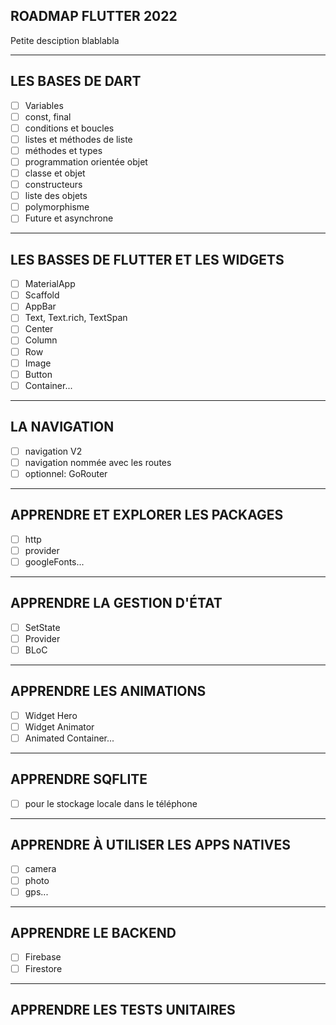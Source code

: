 ## ROADMAP FLUTTER 2022

Petite desciption blablabla

---

## LES BASES DE DART

- [ ] Variables
- [ ] const, final
- [ ] conditions et boucles
- [ ] listes et méthodes de liste
- [ ] méthodes et types
- [ ] programmation orientée objet
- [ ] classe et objet
- [ ] constructeurs
- [ ] liste des objets
- [ ] polymorphisme
- [ ] Future et asynchrone

---

## LES BASSES DE FLUTTER ET LES WIDGETS

- [ ] MaterialApp
- [ ] Scaffold
- [ ] AppBar
- [ ] Text, Text.rich, TextSpan
- [ ] Center
- [ ] Column
- [ ] Row
- [ ] Image
- [ ] Button
- [ ] Container...

---

## LA NAVIGATION

- [ ] navigation V2
- [ ] navigation nommée avec les routes
- [ ] optionnel: GoRouter 

---

## APPRENDRE ET EXPLORER LES PACKAGES

- [ ] http
- [ ] provider
- [ ] googleFonts...

---

## APPRENDRE LA GESTION D'ÉTAT

- [ ] SetState
- [ ] Provider
- [ ] BLoC

---

## APPRENDRE LES ANIMATIONS

- [ ] Widget Hero
- [ ] Widget Animator
- [ ] Animated Container...

---

## APPRENDRE SQFLITE

- [ ] pour le stockage locale dans le téléphone

---

## APPRENDRE À UTILISER LES APPS NATIVES

- [ ] camera
- [ ] photo
- [ ] gps...

---

## APPRENDRE LE BACKEND

- [ ] Firebase
- [ ] Firestore

---

## APPRENDRE LES TESTS UNITAIRES
